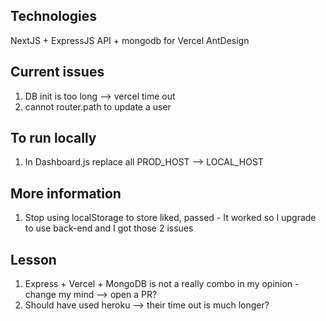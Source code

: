 ## Technologies

NextJS + ExpressJS API + mongodb for Vercel
AntDesign

## Current issues

1. DB init is too long --> vercel time out
2. cannot router.path to update a user

## To run locally

1. In Dashboard.js replace all PROD_HOST --> LOCAL_HOST

## More information

1. Stop using localStorage to store liked, passed - It worked so I upgrade to use back-end and I got those 2 issues

## Lesson

1. Express + Vercel + MongoDB is not a really combo in my opinion - change my mind --> open a PR?
2. Should have used heroku --> their time out is much longer?

